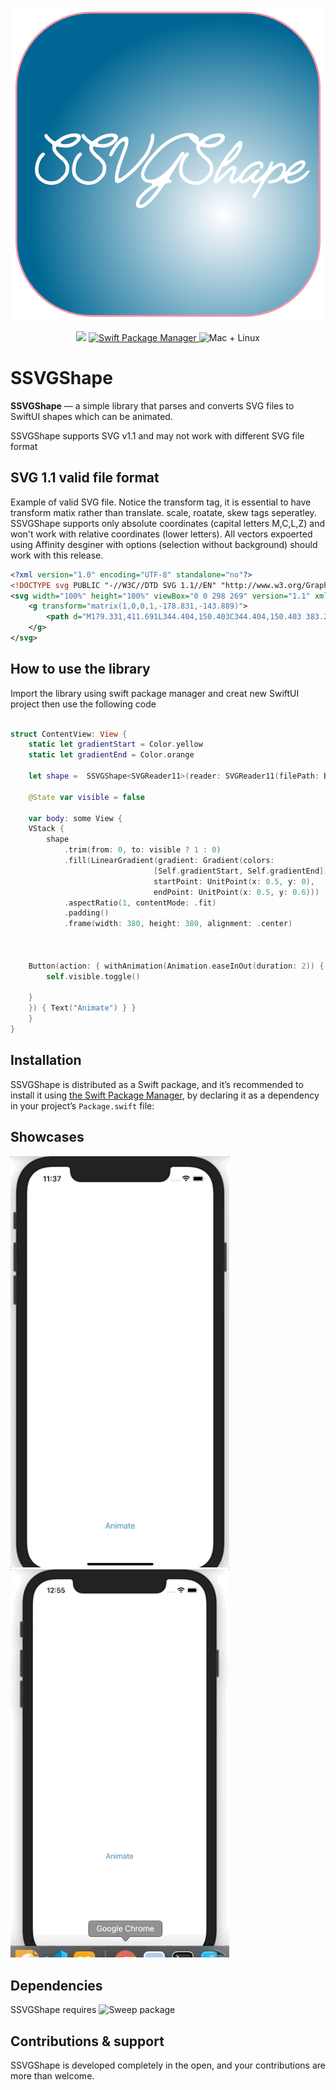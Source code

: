 
<p align="center">
    <img src="samples/logo.png" width="500" max-width="30%" alt="" />
</p>
<p align="center">
    <img src="https://img.shields.io/badge/Swift-5.0-orange.svg" />
    <a href="https://swift.org/package-manager">
        <img src="https://img.shields.io/badge/spm-compatible-brightgreen.svg?style=flat" alt="Swift Package Manager" />
    </a>
    <img src="https://img.shields.io/badge/platforms-mac+linux-brightgreen.svg?style=flat" alt="Mac + Linux" />
</p>


# SSVGShape

**SSVGShape** — a simple library that parses and converts SVG files to SwiftUI shapes which can be animated.

SSVGShape supports SVG v1.1 and may not work with different SVG file format


## SVG 1.1 valid file format 

Example of valid SVG file. Notice the transform tag, it is essential to have transform matix rather than translate. scale, roatate, skew tags seperatley. SSVGShape supports only absolute coordinates (capital letters M,C,L,Z) and won't work with relative coordinates (lower letters).  All vectors expoerted using Affinity desginer with options (selection without background) should work with this release.

```xml
<?xml version="1.0" encoding="UTF-8" standalone="no"?>
<!DOCTYPE svg PUBLIC "-//W3C//DTD SVG 1.1//EN" "http://www.w3.org/Graphics/SVG/1.1/DTD/svg11.dtd">
<svg width="100%" height="100%" viewBox="0 0 298 269" version="1.1" xmlns="http://www.w3.org/2000/svg" xmlns:xlink="http://www.w3.org/1999/xlink" xml:space="preserve" xmlns:serif="http://www.serif.com/" style="fill-rule:evenodd;clip-rule:evenodd;stroke-linecap:round;stroke-linejoin:round;stroke-miterlimit:1.5;">
    <g transform="matrix(1,0,0,1,-178.831,-143.889)">
        <path d="M179.331,411.691L344.404,150.403C344.404,150.403 383.269,410.374 453.669,330.229C524.069,250.083 375.012,120.315 476.244,148.262" style="fill:none;stroke:black;stroke-width:1px;"/>
    </g>
</svg>
```

## How to use the library

Import the library using swift package manager and creat new SwiftUI project then use the following code

```swift

struct ContentView: View {
    static let gradientStart = Color.yellow
    static let gradientEnd = Color.orange

    let shape =  SSVGShape<SVGReader11>(reader: SVGReader11(filePath: Bundle.main.path(forResource: "bitcoin", ofType: "svg")!))
    
    @State var visible = false
    
    var body: some View {
    VStack {
        shape
            .trim(from: 0, to: visible ? 1 : 0)
            .fill(LinearGradient(gradient: Gradient(colors:
                                [Self.gradientStart, Self.gradientEnd]),
                                startPoint: UnitPoint(x: 0.5, y: 0),
                                endPoint: UnitPoint(x: 0.5, y: 0.6)))
            .aspectRatio(1, contentMode: .fit)
            .padding()
            .frame(width: 380, height: 380, alignment: .center)
    
        
        
    Button(action: { withAnimation(Animation.easeInOut(duration: 2)) {
        self.visible.toggle()
        
    }
    }) { Text("Animate") } }
    }
}
```


## Installation

SSVGShape is distributed as a Swift package, and it’s recommended to install it using [the Swift Package Manager](https://github.com/apple/swift-package-manager), by declaring it as a dependency in your project’s `Package.swift` file:


## Showcases

<img src="https://github.com/nour7/SSVGShape/blob/master/samples/ssvgshape_sample_1.gif" width="350">

<img src="https://github.com/nour7/SSVGShape/blob/master/samples/ssvgshape_sample_2.gif" width="350">


## Dependencies

SSVGShape requires ![Sweep package](https://github.com/JohnSundell/Sweep) 


## Contributions & support

SSVGShape is developed completely in the open, and your contributions are more than welcome.
